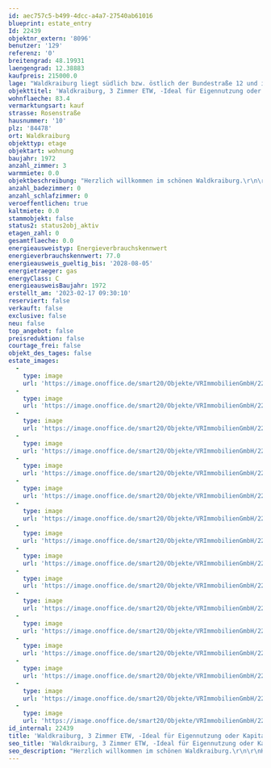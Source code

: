 ```yaml
---
id: aec757c5-b499-4dcc-a4a7-27540ab61016
blueprint: estate_entry
Id: 22439
objektnr_extern: '8096'
benutzer: '129'
referenz: '0'
breitengrad: 48.19931
laengengrad: 12.38883
kaufpreis: 215000.0
lage: "Waldkraiburg liegt südlich bzw. östlich der Bundestraße 12 und ist seit der Fertigstellung der A 94 über die Anschlussstelle Nr. 18 an die A 94 angebunden. Als weitere wichtige regionale Verbindungsstraßen sind die Staatsstraßen 2352 und 2091 vorhanden.\r\n\r\nEine direkte Anschlussmöglichkeit an das Bahnstreckennetz ist über den Bahnhof der Stadt Waldkraiburg gegeben.\r\n\r\nÖffentliche Busverbindungen sind im Stadtnetz und zu der Kreisstadt Mühldorf und den umliegenden Gemeinden gegeben.\r\n\r\nWaldkraiburg liegt im bayerischen Alpenvorland, etwa zehn Kilometer südwestlich der Kreisstadt Mühldorf auf den Achsen München-Salzburg und Landshut-Rosenheim \r\n\r\nDie umliegenden Gemeinden sind Aschau, Jettenbach, Kraiburg, Polling, Mühldorf, Ampfing und Heldenstein. Die Entfernungen zur Kreisstadt Mühldorf beträgt rd. 14 km. Die Entfernungen zur Landeshauptstadt München (Stadtmitte) beträgt rd. 71 km.\r\n\r\nIn Waldkraiburg sind Chemiebetriebe, Betriebe des Maschinenbaues, der Kunststoff- und gummiverarbeitenden Industrie, produzierendes Gewerbe, Handel und Verkehr, Bau- und verarbeitende Gewerbe vorhanden. An Schulen sind Grund- und Hauptschulen, Realschulen und Gymnasium gegeben. \r\n\r\nAktuell hat Waldkraiburg rd. 24.500 Einwohner.\r\n\r\nDie Verkaufseinheit liegt in Waldkraiburg-West in guter Wohnlage."
objekttitel: 'Waldkraiburg, 3 Zimmer ETW, -Ideal für Eigennutzung oder Kapitalanlage-'
wohnflaeche: 83.4
vermarktungsart: kauf
strasse: Rosenstraße
hausnummer: '10'
plz: '84478'
ort: Waldkraiburg
objekttyp: etage
objektart: wohnung
baujahr: 1972
anzahl_zimmer: 3
warmmiete: 0.0
objektbeschreibung: "Herzlich willkommen im schönen Waldkraiburg.\r\n\r\nHeute möchten wir Ihnen eine 3-Zimmer Wohnung in einem 1972 erbauten Mehrfamilienhaus gerne näher bringen.\r\n\r\nDie Wohnung liegt im Hochparterre mit der Hauptausrichtung der Wohnflächen in Himmelsrichtung Süd/West und verspricht damit viel Sonne. Ebenfalls ist die Wohnung sehr gut geschnitten und bereits geräumt. Daher ist diese Wohnung sowohl für eine Eigennutzung und als Kapitalanlage von Interesse.\r\n\r\nDie Einheit verfügt über folgende Räume:\r\n\r\n- Flur\r\n- Schlafzimmer\r\n- Kinderzimmer\r\n- Wohnzimmer\r\n- Küche\r\n- Bad (ohne Fenster/Wanne)\r\n- Gäste-WC\r\n- Loggia\r\n\r\nDie Wohneinheit ist gepflegt. Die Bodenbeläge sind Parkett (war seit vielen Jahren mit Teppich abgedeckt), Laminat, PVC und Fliesen. Die Fenster der Wohnung sind Kunststofffenster (2fach Isolierverglasung).\r\n\r\nEine Umstellung der Beheizung des Gebäudes auf das zukunftsweisende Energiemedium - Geothermie - wurde in der Eigentümerversammlung 2022 bereits beschlossen. Die entsprechende Umrüstung ist derzeit in der Ausführung. Die Kosten für diese Maßnahme werden in Form einer Sonderumlage durch die Eigentümergemeinschaft aufgebracht. Der entsprechende Anteil für diese Wohnung der Sonderumlage werden noch von den Verkäufern der Wohnung getragen/übernommen. Die vorhandene Instandhaltungsrücklage wird somit durch diese Maßnahme nicht belastet/reduziert.\r\n\r\nEin Kellerabteil gehört zur Einheit. Als Gemeinschaftsräume sind Wasch-,Trocken- und Fahrradraum vorhanden.\r\n\r\nGerne zeigen wir Ihnen das Objekt in einem unverbindlichen Besichtigungstermin und informieren Sie über weitere Details."
anzahl_badezimmer: 0
anzahl_schlafzimmer: 0
veroeffentlichen: true
kaltmiete: 0.0
stammobjekt: false
status2: status2obj_aktiv
etagen_zahl: 0
gesamtflaeche: 0.0
energieausweistyp: Energieverbrauchskennwert
energieverbrauchskennwert: 77.0
energieausweis_gueltig_bis: '2028-08-05'
energietraeger: gas
energyClass: C
energieausweisBaujahr: 1972
erstellt_am: '2023-02-17 09:30:10'
reserviert: false
verkauft: false
exclusive: false
neu: false
top_angebot: false
preisreduktion: false
courtage_frei: false
objekt_des_tages: false
estate_images:
  -
    type: image
    url: 'https://image.onoffice.de/smart20/Objekte/VRImmobilienGmbH/22439/ba7ffaa2-0c59-459c-a085-c1e024adb0b9.jpg'
  -
    type: image
    url: 'https://image.onoffice.de/smart20/Objekte/VRImmobilienGmbH/22439/5bd8cdbb-7c60-4bf4-ade0-98617d0d8741.jpg'
  -
    type: image
    url: 'https://image.onoffice.de/smart20/Objekte/VRImmobilienGmbH/22439/1faf2f89-72c9-48f8-921a-506e67150609.jpg'
  -
    type: image
    url: 'https://image.onoffice.de/smart20/Objekte/VRImmobilienGmbH/22439/538b80ca-05b7-4900-82c0-7535c3e8278d.jpg'
  -
    type: image
    url: 'https://image.onoffice.de/smart20/Objekte/VRImmobilienGmbH/22439/259a2d92-ff33-4f5a-bdad-488feedf94ef.jpg'
  -
    type: image
    url: 'https://image.onoffice.de/smart20/Objekte/VRImmobilienGmbH/22439/01d4243c-ac9c-48b4-9f34-e2d2a8c61fd9.jpg'
  -
    type: image
    url: 'https://image.onoffice.de/smart20/Objekte/VRImmobilienGmbH/22439/4f220487-a577-4272-9a99-c647418f656e.jpg'
  -
    type: image
    url: 'https://image.onoffice.de/smart20/Objekte/VRImmobilienGmbH/22439/5786a87f-ba48-4713-9fdc-2d9fb48f5fb6.jpg'
  -
    type: image
    url: 'https://image.onoffice.de/smart20/Objekte/VRImmobilienGmbH/22439/e16f39a3-9c26-4898-8e72-394752914e19.jpg'
  -
    type: image
    url: 'https://image.onoffice.de/smart20/Objekte/VRImmobilienGmbH/22439/aeb32947-1451-4f19-bb7b-acb1f595b39c.jpg'
  -
    type: image
    url: 'https://image.onoffice.de/smart20/Objekte/VRImmobilienGmbH/22439/2953d822-7ff3-4493-85db-0e85ea774dad.jpg'
  -
    type: image
    url: 'https://image.onoffice.de/smart20/Objekte/VRImmobilienGmbH/22439/b9f9c902-649c-45dc-82e0-b49a6b0f0bce.jpg'
  -
    type: image
    url: 'https://image.onoffice.de/smart20/Objekte/VRImmobilienGmbH/22439/3d0803c4-5577-49f8-a8e4-8accdd7f428f.jpg'
  -
    type: image
    url: 'https://image.onoffice.de/smart20/Objekte/VRImmobilienGmbH/22439/c7e098a9-05c1-4e0f-aad3-03004f7dc78b.jpg'
  -
    type: image
    url: 'https://image.onoffice.de/smart20/Objekte/VRImmobilienGmbH/22439/955a053d-da8e-4bd3-8d3b-390b14dd1a1c.jpg'
  -
    type: image
    url: 'https://image.onoffice.de/smart20/Objekte/VRImmobilienGmbH/22439/a0b69222-c377-405b-8f54-7035416fb772.jpg'
id_internal: 22439
title: 'Waldkraiburg, 3 Zimmer ETW, -Ideal für Eigennutzung oder Kapitalanlage-'
seo_title: 'Waldkraiburg, 3 Zimmer ETW, -Ideal für Eigennutzung oder Kapitalanlage-'
seo_description: "Herzlich willkommen im schönen Waldkraiburg.\r\n\r\nHeute möchten wir Ihnen eine 3-Zimmer Wohnung in einem 1972 erbauten Mehrfamilienhaus gerne näher bringen.\r\n\r"
---
```

